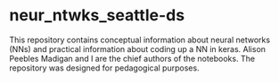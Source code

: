# neur_ntwks_seattle-ds

This repository contains conceptual information about neural networks (NNs) and practical information about coding up a NN in keras. Alison Peebles Madigan and I are the chief authors of the notebooks. The repository was designed for pedagogical purposes.
